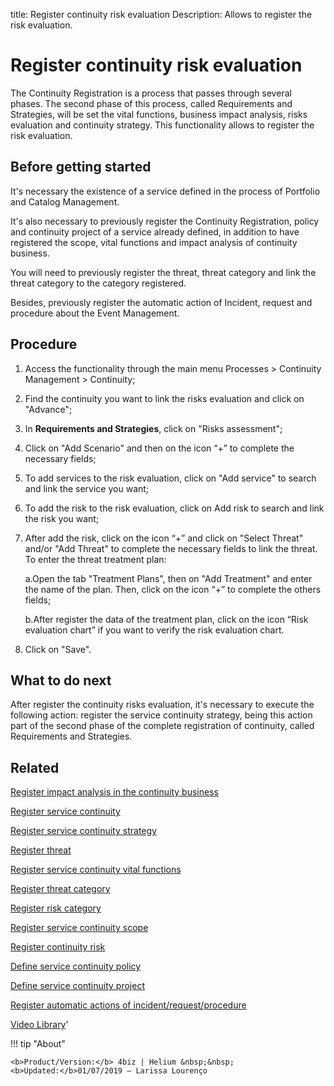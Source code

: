 title: Register continuity risk evaluation
Description: Allows to register the risk evaluation. 
# Register continuity risk evaluation

The Continuity Registration is a process that passes through several phases. The second phase of this process, called Requirements and Strategies, will be set the vital functions, business impact analysis, risks evaluation and continuity strategy. This functionality allows to register the risk evaluation.

Before getting started
--------------------------

It's necessary the existence of a service defined in the process of Portfolio
and Catalog Management.

It's also necessary to previously register the Continuity Registration, policy
and continuity project of a service already defined, in addition to have
registered the scope, vital functions and impact analysis of continuity
business.

You will need to previously register the threat, threat category and link the
threat category to the category registered.

Besides, previously register the automatic action of Incident, request and
procedure about the Event Management.

Procedure
-------------

1.  Access the functionality through the main menu Processes \> Continuity
    Management \> Continuity;

2.  Find the continuity you want to link the risks evaluation and click on
    "Advance";

3.  In **Requirements and Strategies**, click on "Risks assessment";

4.  Click on "Add Scenario" and then on the icon “+” to complete the necessary
    fields;

5.  To add services to the risk evaluation, click on "Add service" to search and
    link the service you want;

6.  To add the risk to the risk evaluation, click on Add risk to search and link
    the risk you want;

7.  After add the risk, click on the icon “+” and click on "Select Threat"
    and/or "Add Threat" to complete the necessary fields to link the threat. To
    enter the threat treatment plan:

    a.Open the tab "Treatment Plans", then on "Add Treatment" and enter the name
    of the plan. Then, click on the icon “+” to complete the others fields;

    b.After register the data of the treatment plan, click on the icon “Risk
    evaluation chart” if you want to verify the risk evaluation chart.

8.  Click on "Save".

What to do next
-------------------

After register the continuity risks evaluation, it's necessary to execute the
following action: register the service continuity strategy, being this action
part of the second phase of the complete registration of continuity, called
Requirements and Strategies.

Related
-----------

[Register impact analysis in the continuity business](/en-us/4biz-helium/processes/continuity/use/impact-analysis-continuity-business.html)

[Register service continuity](/en-us/4biz-helium/processes/continuity/use/register-service-continuity.html)

[Register service continuity strategy](/en-us/4biz-helium/processes/continuity/use/service-continuity-strategy.html)

[Register threat](/en-us/4biz-helium/processes/continuity/configuration/register-threat.html)

[Register service continuity vital functions](/en-us/4biz-helium/processes/continuity/use/continuity-vital-functions.html)

[Register threat category](/en-us/4biz-helium/processes/continuity/configuration/threat-category.html)

[Register risk category](/en-us/4biz-helium/processes/continuity/configuration/risk-category.html)

[Register service continuity scope](/en-us/4biz-helium/processes/continuity/use/service-continuity-scope.html)

[Register continuity risk](/en-us/4biz-helium/processes/continuity/configuration/register-continuity-risk.html)

[Define service continuity policy](/en-us/4biz-helium/processes/continuity/use/continuity-policy.html)

[Define service continuity project](/en-us/4biz-helium/processes/continuity/use/service-continuity-project.html)

[Register automatic actions of incident/request/procedure](/en-us/4biz-helium/additional-features/automation-of-operation/configuration/register-automatic-actions-incident-request-procedure.html)

<i class='fa fa-youtube-play  fa-2x' style='color:#97ce17;vertical-align: middle;'> </i> [Video Library](https://www.youtube.com/playlist?list=PLB5qK2uzf2RPwpIsGu97d5LVHeTNzpTMC)'

!!! tip "About"

    <b>Product/Version:</b> 4biz | Helium &nbsp;&nbsp;
    <b>Updated:</b>01/07/2019 – Larissa Lourenço

